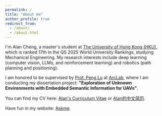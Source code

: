```yaml
---
permalink: /
title: "About me"
author_profile: true
redirect_from: 
  - /about/
  - /about.html
---
```

I'm Alan Cheng, a master's student at [The University of Hong Kong (HKU)](https://www.hku.hk/), which is ranked 17th in the ​QS 2025 World University Rankings, studying ​Mechanical Engineering. My research interests include deep learning (computer vision, LLMs, and reinforcement learning) and robotics (path planning and positioning).

I am honored to be supervised by [Prof. Peng Lu](https://repository.hku.hk/cris/rp/rp02743) at [ArcLab](https://arclab.hku.hk/), where I am conducting my dissertation project: ​**"Exploration of Unknown Environments with Embedded Semantic Information for UAVs"**.

You can find my CV here:  [Alan's Curriculum Vitae](../assets/CV.pdf) or [Alan的中文简历](../assets/CV_CN.pdf).

Have fun in my website: [Askme](https://magicspell.net).
